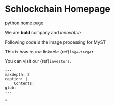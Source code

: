 # Schlockchain Homepage

[python home page](https://www.python.org)

We are **bold** company and *innovative*

Following code is the image processing for MyST

This is how to use linkable {ref}`logo-target`

You can visit our {ref}`investors`.

```{toctree}
---
maxdepth: 2
caption: |
    Contents:
glob:
---

*
```
